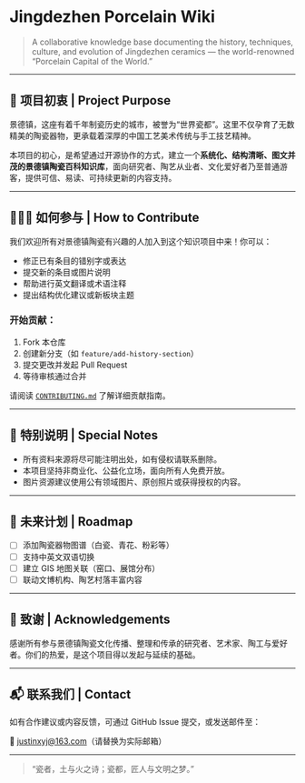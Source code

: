# Jingdezhen Porcelain Wiki

> A collaborative knowledge base documenting the history, techniques, culture, and evolution of Jingdezhen ceramics — the world-renowned “Porcelain Capital of the World.”

---

## 🌟 项目初衷 | Project Purpose

景德镇，这座有着千年制瓷历史的城市，被誉为“世界瓷都”。这里不仅孕育了无数精美的陶瓷器物，更承载着深厚的中国工艺美术传统与手工技艺精神。

本项目的初心，是希望通过开源协作的方式，建立一个**系统化、结构清晰、图文并茂的景德镇陶瓷百科知识库**，面向研究者、陶艺从业者、文化爱好者乃至普通游客，提供可信、易读、可持续更新的内容支持。

---

## 🧑‍🤝‍🧑 如何参与 | How to Contribute

我们欢迎所有对景德镇陶瓷有兴趣的人加入到这个知识项目中来！你可以：

- 修正已有条目的错别字或表达
- 提交新的条目或图片说明
- 帮助进行英文翻译或术语注释
- 提出结构优化建议或新板块主题

### 开始贡献：

1. Fork 本仓库
2. 创建新分支（如 `feature/add-history-section`）
3. 提交更改并发起 Pull Request
4. 等待审核通过合并

请阅读 [`CONTRIBUTING.md`](CONTRIBUTING.md) 了解详细贡献指南。

---

## 📌 特别说明 | Special Notes

- 所有资料来源将尽可能注明出处，如有侵权请联系删除。
- 本项目坚持非商业化、公益化立场，面向所有人免费开放。
- 图片资源建议使用公有领域图片、原创照片或获得授权的内容。

---

## 🌱 未来计划 | Roadmap

- [ ] 添加陶瓷器物图谱（白瓷、青花、粉彩等）
- [ ] 支持中英文双语切换
- [ ] 建立 GIS 地图关联（窑口、展馆分布）
- [ ] 联动文博机构、陶艺村落丰富内容

---

## 🤝 致谢 | Acknowledgements

感谢所有参与景德镇陶瓷文化传播、整理和传承的研究者、艺术家、陶工与爱好者。你们的热爱，是这个项目得以发起与延续的基础。

---

## 📬 联系我们 | Contact

如有合作建议或内容反馈，可通过 GitHub Issue 提交，或发送邮件至：

📧 justinxyj@163.com（请替换为实际邮箱）

---

> “瓷者，土与火之诗；瓷都，匠人与文明之梦。”
